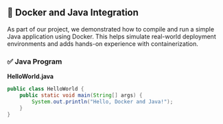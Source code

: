 ## 🐳 Docker and Java Integration

As part of our project, we demonstrated how to compile and run a simple Java application using Docker. This helps simulate real-world deployment environments and adds hands-on experience with containerization.

### ✅ Java Program
**HelloWorld.java**
```java
public class HelloWorld {
    public static void main(String[] args) {
        System.out.println("Hello, Docker and Java!");
    }
}
